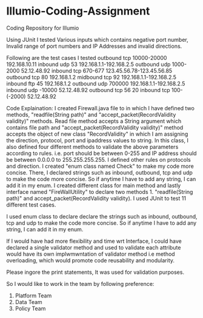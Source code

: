 # Illumio-Coding-Assignment
Coding Repository for Illumio


Using JUnit I tested Various inputs which contains negative port number, Invalid range of port numbers and IP Addresses and invalid directions.

Following are the test cases I tested
outbound	tcp	10000-20000	192.168.10.11
inbound	udp	53	192.168.1.1-192.168.2.5
outbound	udp	1000-2000	52.12.48.92
inbound	tcp	670-677	123.45.56.78-123.45.56.85
outbound	tcp	80	192.168.1.2
midbound	tcp	92	192.168.1.1-192.168.2.5
inbound	ftp	45	192.168.1.2
outbound	udp	700000	192.168.1.1-192.168.2.5
inbound	udp	-10000	52.12.48.92
outbound	tcp	56	20
inbound	tcp	100-(-2000)	52.12.48.92

Code Explaination:
I created Firewall.java file to in which I have defined two methods, "readfile(String path)" and "accept_packet(RecordValidity validity)" methods. Read file method accepts a String argument which contains file path and  "accept_packet(RecordValidity validity)" method accepts the object of new class "RecordValidity" in which I am assigning the direction, protocol, port and ipaddress values to string. In this class, I also defined four different methods to validate the above parameters according to rules. i.e. port should be between 0-255 and IP address should be between 0.0.0.0 to 255.255.255.255. I defined other rules on protocols and direction. I created "enum class named Check" to make my code more concise. There, I declared strings such as inbound, outbound, tcp and udp to make the code more concise. So if anytime I have to add any string, I can add it in my enum. I created different class for main method and lastly interface named "FireWallUtility" to declare two methods 1. "readfile(String path)" and accept_packet(RecordValidity validity).  I used JUnit to test 11 different test cases.   

I used enum class to declare declare the strings such as inbound, outbound, tcp and udp to make the code more concise. So if anytime I have to add any string, I can add it in my enum.

If I would have had more flexibility and time wrt Interface, I could have declared a single validator method and used to validate each attribute would have its own implwmwntation of validator method i.e method overloading, which would promote code reusability and modularity. 

Please ingore the print statements, It was used for validation purposes.

So I would like to work in the team by following preference:
1. Platform Team
2. Data Team
3. Policy Team


